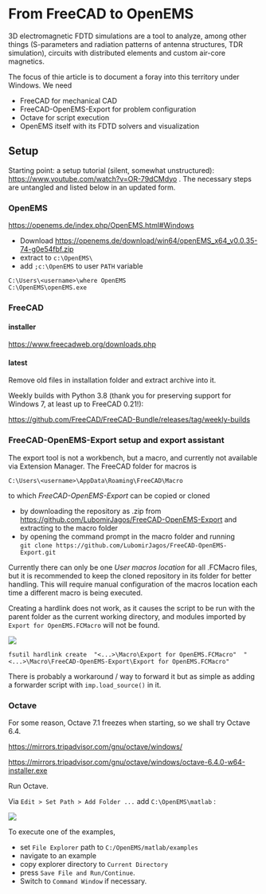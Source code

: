 # From FreeCAD to OpenEMS

3D electromagnetic FDTD simulations are a tool to analyze, among other things (S-parameters and radiation patterns of antenna structures, TDR simulation), circuits with distributed elements and custom air-core magnetics. 

The focus of thie article is to document a foray into this territory under Windows. We need

* FreeCAD for mechanical CAD
* FreeCAD-OpenEMS-Export for problem configuration
* Octave for script execution
* OpenEMS itself with its FDTD solvers and visualization



## Setup

Starting point: a setup tutorial (silent, somewhat unstructured): https://www.youtube.com/watch?v=OR-79dCMdyo . The necessary steps are untangled and listed below in an updated form.

### OpenEMS

https://openems.de/index.php/OpenEMS.html#Windows

* Download https://openems.de/download/win64/openEMS_x64_v0.0.35-74-g0e54fbf.zip
* extract to ``c:\OpenEMS\``
* add ``;c:\OpenEMS`` to user ``PATH`` variable

```
C:\Users\<username>\where OpenEMS
C:\OpenEMS\openEMS.exe
```

### FreeCAD

#### installer

https://www.freecadweb.org/downloads.php

#### latest

Remove old files in installation folder and extract archive into it.

Weekly builds with Python 3.8 (thank you for preserving support for Windows 7, at least up to FreeCAD 0.21!):

https://github.com/FreeCAD/FreeCAD-Bundle/releases/tag/weekly-builds


### FreeCAD-OpenEMS-Export setup and export assistant

The export tool is not a workbench, but a macro, and currently not available via Extension Manager. The FreeCAD folder for macros is

``` C:\Users\<username>\AppData\Roaming\FreeCAD\Macro ```

to which *FreeCAD-OpenEMS-Export* can be copied or cloned

* by downloading the repository as .zip from https://github.com/LubomirJagos/FreeCAD-OpenEMS-Export and extracting to the macro folder
* by opening the command prompt in the macro folder and running   
```git clone https://github.com/LubomirJagos/FreeCAD-OpenEMS-Export.git```

Currently there can only be one *User macros location* for all .FCMacro files, but it is recommended to keep the cloned repository in its folder for better handling. This will require manual configuration of the macros location each time a different macro is being executed.

Creating a hardlink does not work, as it causes the script to be run with the parent folder as the current working directory, and modules imported by ```Export for OpenEMS.FCMacro``` will not be found.

![](img/freecad_macros.png)

```fsutil hardlink create  "<...>\Macro\Export for OpenEMS.FCMacro"  "<...>\Macro\FreeCAD-OpenEMS-Export\Export for OpenEMS.FCMacro"```

There is probably a workaround / way to forward it but as simple as adding a forwarder script with ``imp.load_source()`` in it.

### Octave

For some reason, Octave 7.1 freezes when starting, so we shall try Octave 6.4.

https://mirrors.tripadvisor.com/gnu/octave/windows/ 

https://mirrors.tripadvisor.com/gnu/octave/windows/octave-6.4.0-w64-installer.exe

Run Octave.  

Via ``Edit > Set Path > Add Folder ...`` add ``C:\OpenEMS\matlab`` :

![](img/octave_add_path_openems.png)

To execute one of the examples,

* set ``File Explorer`` path to ``C:/OpenEMS/matlab/examples``
* navigate to an example
* copy explorer directory to ``Current Directory``
* press ``Save File and Run/Continue``. 
* Switch to ``Command Window`` if necessary.

